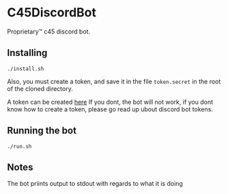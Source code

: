 # C45DiscordBot
Proprietary™ c45 discord bot.

## Installing
````
./install.sh
````
Also, you must create a token, and save it in the file `token.secret` in the
root of the cloned directory.

A token can be created [here](https://discordapp.com/developers/applications)
If you dont, the bot will not work, if you dont know how to create a token,
please go read up ubout discord bot tokens.

## Running the bot
````
./run.sh
````

## Notes
The bot priints output to stdout with regards to what it is doing
